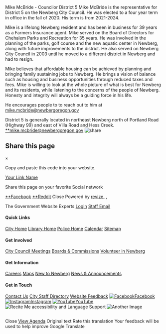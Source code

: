  Mike McBride - Councilor District 5 Mike McBride is the representative for District 5 on the Newberg City Council. He was elected to a four year term in office in the fall of 2020. His term is from 2021-2024.

Mike is a lifelong Newberg resident and has been in business for 39 years as a Farmers Insurance agent. Mike served on the Board of Directors for Chehalem Parks and Recreation for 35 years. He was involved in the planning of the parks, golf course and the new aquatic center in Newberg, along with future improvements to the district. He also served on Newberg City Council in 2003 until he moved to a different district in Newberg and had to resign.

Mike believes that affordable housing can be achieved by planning and bringing family sustaining jobs to Newberg. He brings a vision of balance such as housing and business opportunities through reduced taxes and fees. Mike is willing to look at the whole picture of what is best for Newberg and its residents, while listening to the concerns of the people of Newberg. Honesty and integrity will always be a guiding force in his life.

He encourages people to to reach out to him at [mike.mcbride@newbergoregon.gov](mailto:mike.mcbride@newbergoregon.gov) 

District 5 is generally located in northeast Newberg north of Portland Road (Highway 99) and east of Villa Road and Hess Creek.  [**mike.mcbride@newbergoregon.gov](mailto:mike.mcbride@newbergoregon.gov)   ![share](images/93d038404c3834e0af5d85ce0b39273fd1b268d9d1614f4f0e164194881e64d2.png)  

## Share this page

 × 

Copy and paste this code into your website.

<a href="http://www.newbergoregon.gov/business_detail_T2_R9.php">Your Link Name</a> 

Share this page on your favorite Social network

  [**Facebook](https://www.facebook.com/sharer/sharer.php?u=http://www.newbergoregon.gov/business_detail_T2_R9.php)   [**Reddit](https://www.reddit.com/submit?url=http://www.newbergoregon.gov/business_detail_T2_R9.php)  Close Powered by [revize.](https://www.revize.com/) ,

The Government Website Experts  [Login](https://cms3.revize.com/revize/security/index.jsp?webspace=newbergor&filename=/business_detail_T2_R9.php)   [Staff Email](https://mail.newbergoregon.gov/)  

#### Quick Links

 [City Home](https://www.newbergoregon.gov/index.php)  [Library Home](https://www.newbergoregon.gov/government/departments/library/index.php)  [Police Home](https://www.newbergoregon.gov/government/departments/police/index.php)  [Calendar](https://www.newbergoregon.gov/calendar.php)  [Sitemap](https://www.newbergoregon.gov/sitemap.php)  

#### Get Involved

 [City Council Meetings](https://www.newbergoregon.gov/government/city_council/city_council_meetings.php)  [Boards & Commissions](https://www.newbergoregon.gov/government/boards_and_commissions/index.php)  [Volunteer in Newberg](https://www.newbergoregon.gov/how_do_i/volunteer_in_newberg.php)  

#### Get Information

 [Careers](https://newbergoregon.attract.neogov.com/)  [Maps](https://map-newberg.hub.arcgis.com/)  [New to Newberg](https://www.newbergoregon.gov/residents/new_to_newberg/index.php)  [News & Announcements](https://www.newbergoregon.gov/newslist.php)  

#### Get in Touch

 [Contact Us](https://www.newbergoregon.gov/citizen_request_center/index.php)  [City Staff Directory](https://www.newbergoregon.gov/government/staff_directory.php)  [Website Feedback](https://www.newbergoregon.gov/citizen_request_center/website_feedback.php)   [![Facebook](images/15c06cb8f2e0b5a75993ccca16000d456a0e2399c85e3052b0795562ecb7a37b.png)Facebook](https://www.facebook.com/cityofnewberg)  [![Instagram](images/3a17fa2c1ea547cbaec360ad8bddae6acec9621f7718fc7f47091e96a8586abb.png)Instagram](https://www.instagram.com/cityofnewberg/)  [![YouTube](images/c89242c7c51b10ad706fd780282d40b0e01fc299affb7dcb96e863a15cc4ba6e.png)YouTube](https://www.youtube.com/@cityofnewberg)   ![Recite Me accessibility and Language Support](images/4f539f37f40c84a0431fd2e37283073df3ef53b9671ed2064cd19f51b02d0296.png)  ![Another Image](images/be9a6a585744d8f1cfdfc659a234033c2ff4ee8a83eda6519bacb8dee9f5352e.webp)  

## 

### 

 Close [View Agenda](https://www.newbergoregon.gov/)  Original text Rate this translation Your feedback will be used to help improve Google Translate 